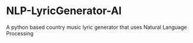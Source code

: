 # NLP-LyricGenerator-AI
A python based country music lyric generator that uses Natural Language Processing

